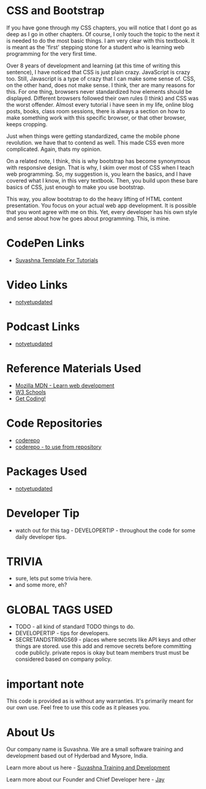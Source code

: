# CSS and Bootstrap

If you have gone through my CSS chapters, you will notice that I dont go as deep as I go in other chapters. Of course, I only touch the topic to the next it is needed to do the most basic things. I am very clear with this textbook. It is meant as the 'first' stepping stone for a student who is learning web programming for the very first time. 

Over 8 years of development and learning (at this time of writing this sentence), I have noticed that CSS is just plain crazy. JavaScript is crazy too. Still, Javascript is a type of crazy that I can make some sense of. CSS, on the other hand, does not make sense. I think, ther are many reasons for this. For one thing, browsers never standardized how elements should be displayed. Different browsers followed their own rules (I think) and CSS was the worst offender. Almost every tutorial i have seen in my life, online blog posts, books, class room sessions, there is always a section on how to make something work with this specific browser, or that other browser, keeps cropping. 

Just when things were getting standardized, came the mobile phone revolution. we have that to contend as well. This made CSS even more complicated. Again, thats my opinion. 

On a related note, I think, this is why bootstrap has become synonymous with responsive design. That is why, I skim over most of CSS when I teach web programming. So, my suggestion is, you learn the basics, and I have covered what I know, in this very textbook. Then, you build upon these bare basics of CSS, just enough to make you use bootstrap. 

This way, you allow bootstrap to do the heavy lifting of HTML content presentation. You focus on your actual web app development. It is possible that you wont agree with me on this. Yet, every developer has his own style and sense about how he goes about programming. This, is mine.

# CodePen Links

* [Suvashna Template For Tutorials](https://codepen.io/jay-pancodu/pen/wvKrepW)

# Video Links

* [notyetupdated](Link)

# Podcast Links

* [notyetupdated](Link)

# Reference Materials Used 

* [Mozilla MDN - Learn web development](https://developer.mozilla.org/en-US/docs/Learn)
* [W3 Schools](https://www.w3schools.com)
* [Get Coding!](https://getcodingkids.com/missions/)

# Code Repositories

* [coderepo](https://github.com/Suvashna-Training-and-Development/Tutorials/tree/master/WebCode/foldername/)
* [coderepo - to use from repository](../WebCode/foldername/)

# Packages Used 

* [notyetupdated](Link)

# Developer Tip 

* watch out for this tag - DEVELOPERTIP - throughout the code for some daily developer tips.

# TRIVIA 

* sure, lets put some trivia here.
* and some more, eh?

# GLOBAL TAGS USED

* TODO - all kind of standard TODO things to do. 
* DEVELOPERTIP - tips for developers.
* SECRETANDSTRINGS69 - places where secrets like API keys and other things are stored. use this add and remove secrets before committing code publicly. private repos is okay but team members trust must be considered based on company policy. 

# important note 

This code is provided as is without any warranties. It's primarily meant for our own use. Feel free to use this code as it pleases you.

# About Us

Our company name is Suvashna. We are a small software training and development based out of Hyderbad and Mysore, India. 

Learn more about us here - [Suvashna Training and Development](https://suvashna.com)

Learn more about our Founder and Chief Developer here - [Jay](http://thechalakas.com)